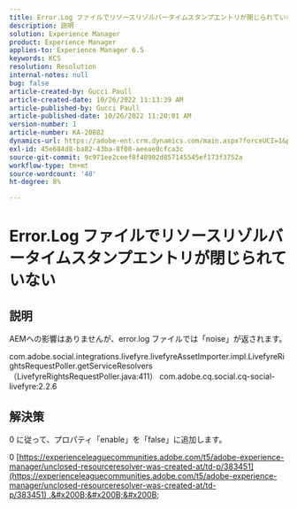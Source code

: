 ```yaml
---
title: Error.Log ファイルでリソースリゾルバータイムスタンプエントリが閉じられていない
description: 説明
solution: Experience Manager
product: Experience Manager
applies-to: Experience Manager 6.5
keywords: KCS
resolution: Resolution
internal-notes: null
bug: false
article-created-by: Gucci Paull
article-created-date: 10/26/2022 11:13:39 AM
article-published-by: Gucci Paull
article-published-date: 10/26/2022 11:20:01 AM
version-number: 1
article-number: KA-20882
dynamics-url: https://adobe-ent.crm.dynamics.com/main.aspx?forceUCI=1&pagetype=entityrecord&etn=knowledgearticle&id=ada9e535-1f55-ed11-bba2-6045bd006268
exl-id: 45e684d8-ba82-43ba-8f00-aeeae8cfca3c
source-git-commit: 9c971ee2ceef8f48902d857145545ef173f3752a
workflow-type: tm+mt
source-wordcount: '48'
ht-degree: 8%

---
```


# Error.Log ファイルでリソースリゾルバータイムスタンプエントリが閉じられていない

## 説明


AEMへの影響はありませんが、error.log ファイルでは「noise」が返されます。

com.adobe.social.integrations.livefyre.livefyreAssetImporter.impl.LivefyreRightsRequestPoller.getServiceResolvers （LivefyreRightsRequestPoller.java:411） com.adobe.cq.social.cq-social-livefyre:2.2.6


## 解決策


0 に従って、プロパティ「enable」を「false」に追加します。

0 [https://experienceleaguecommunities.adobe.com/t5/adobe-experience-manager/unclosed-resourceresolver-was-created-at/td-p/383451](https://experienceleaguecommunities.adobe.com/t5/adobe-experience-manager/unclosed-resourceresolver-was-created-at/td-p/383451) .&#x200B;&#x200B;&#x200B;
